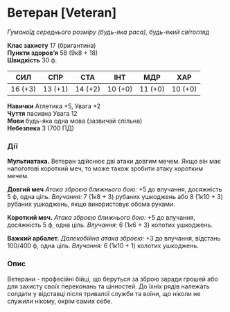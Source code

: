 # Ветеран [Veteran]

_Гуманоїд середнього розміру (будь-яка раса), будь-який світогляд_

**Клас захисту** 17 (бригантина)  
**Пункти здоров’я** 58 (9к8 + 18)  
**Швидкість** 30 ф.

|СИЛ|СПР|СТА|ІНТ|МДР|ХАР|
|---|---|---|---|---|---|
|16 (+3)|13 (+1)|14 (+2)|10 (+0)|11 (+0)|10 (+0)|

**Навички** Атлетика +5, Увага +2  
**Чуття** пасивна Увага 12  
**Мови** будь-яка одна мова (зазвичай спільна)  
**Небезпека** 3 (700 ПД)

### Дії

**Мультиатака.** Ветеран здійснює дві атаки довгим мечем. Якщо він має напоготові короткий меч, то може також зробити атаку коротким мечем.

**Довгий меч** _Атака зброєю ближнього бою:_ +5 до влучання, досяжність 5 ф, одна ціль. _Влучання:_ 7 (1к8 + 3) рубаних ушкоджень або 8 (1к10 + 3) рубаних ушкоджень, якщо використовує обома руками.

**Короткий меч.** _Атака зброєю ближнього бою:_ +5 до влучання, досяжність 5 ф, одна ціль. _Влучання:_ 6 (1к6 + 3) колотих ушкоджень.

**Важкий арбалет.** _Далекобійна атака зброєю:_ +3 до влучання, відстань 100/400 ф, одна ціль. _Влучання:_ 6 (1к10 + 1) колотих ушкоджень.

### Опис

Ветерани - професійні бійці, що беруться за зброю заради грошей або для захисту своїх переконань та цінностей. До їхніх рядів належать солдати у відставці після тривалої служби та воїни, що ніколи не служили нікому, окрім самих себе.